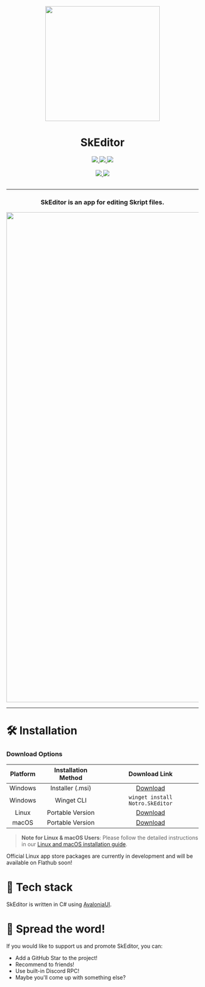 <p align='center'>
  <img src="SkEditor.png?raw=true" width="300">
</p>

<div align='center'>

# SkEditor
  
<a href='https://github.com/SkEditorTeam/SkEditor/releases'>
  <img src='https://img.shields.io/github/v/release/SkEditorTeam/SkEditor?color=%237a34eb&label=version&style=flat-square'>
</a>
  
<a href='https://github.com//SkEditorPlus/SkEditor/blob/main/LICENSE'>
  <img src='https://img.shields.io/github/license/SkEditorTeam/SkEditor?color=%230fa685&label=license&style=flat-square'>
</a>

<a href='https://github.com//SkEditorPlus/SkEditor/releases/latest'>
  <img src='https://img.shields.io/github/downloads/SkEditorTeam/SkEditor/total?color=%230fa621&style=flat-square'>
</a>

<br />
<br />

<a href='https://skeditor.notro.me'>
  <img src='https://img.shields.io/badge/Documentation-4CAF50?style=for-the-badge'>
</a>

<a href='https://skeditordc.notro.me'>
  <img src='https://img.shields.io/badge/Discord-%235562ea?style=for-the-badge'>
</a>
  
</div>

<br />

---

<h3 align="center">SkEditor is an app for editing Skript files.</h3>
<p align='center'>
  <img src="https://notro.me/resources/skeditor/window2.png" alt="SkEditor+" width=1280>
</p>

---

# 🛠️ Installation

### Download Options

<div align="center">
  
| Platform | Installation Method | Download Link |
|:--------:|:------------------:|:-------------:|
| Windows  | Installer (.msi)   | [Download](https://github.com/SkEditorTeam/SkEditor/releases/latest) |
| Windows  | Winget CLI         | `winget install Notro.SkEditor` |
| Linux    | Portable Version   | [Download](https://github.com/SkEditorTeam/SkEditor/releases/latest) |
| macOS    | Portable Version   | [Download](https://github.com/SkEditorTeam/SkEditor/releases/latest) |

</div>

> **Note for Linux & macOS Users**: Please follow the detailed instructions in our [Linux and macOS installation guide](https://github.com/SkEditorTeam/SkEditor/wiki/How-to-Use-SkEditor-on-Linux-and-macOS).

Official Linux app store packages are currently in development and will be available on Flathub soon!

# 🔧 Tech stack
SkEditor is written in C# using [AvaloniaUI](https://github.com/AvaloniaUI/Avalonia).

# 📣 Spread the word!
If you would like to support us and promote SkEditor, you can:
- Add a GitHub Star to the project!
- Recommend to friends!
- Use built-in Discord RPC!
- Maybe you'll come up with something else?
